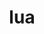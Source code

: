 ---
title: "lua"
layout: cache
categories: [package, develop]
meta: {"compilers": ["apple-clang@16.0.0", "gcc@11.1.0", "gcc@11.4.0", "gcc@13.2.0", "gcc@7.3.1", "gcc@7.5.0", "gcc@9.4.0", "intel-oneapi-compilers@2025.1.0"], "num_specs": 58, "num_specs_by_stack": {"aws-isc": 1, "aws-isc-aarch64": 1, "e4s": 12, "e4s-neoverse-v2": 6, "e4s-neoverse_v1": 4, "e4s-oneapi": 6, "e4s-power": 2, "e4s-rocm-external": 3, "gpu-tests": 9, "hep": 3, "ml-darwin-aarch64-mps": 2, "ml-linux-aarch64-cpu": 3, "ml-linux-aarch64-cuda": 3, "ml-linux-x86_64-cpu": 3, "ml-linux-x86_64-cuda": 3, "ml-linux-x86_64-rocm": 3, "radiuss": 6, "root": 58, "tutorial": 3}, "oss": ["amzn2", "sequoia", "ubuntu18.04", "ubuntu20.04", "ubuntu22.04", "ubuntu24.04"], "platforms": ["darwin", "linux"], "stacks": ["aws-isc", "aws-isc-aarch64", "e4s", "e4s-neoverse-v2", "e4s-neoverse_v1", "e4s-oneapi", "e4s-power", "e4s-rocm-external", "gpu-tests", "hep", "ml-darwin-aarch64-mps", "ml-linux-aarch64-cpu", "ml-linux-aarch64-cuda", "ml-linux-x86_64-cpu", "ml-linux-x86_64-cuda", "ml-linux-x86_64-rocm", "radiuss", "root", "tutorial"], "targets": ["aarch64", "neoverse_v1", "neoverse_v2", "ppc64le", "x86_64_v3"], "versions": ["5.3.6", "5.4.6"]}
spec_details: [{"compiler": "gcc@7.5.0", "hash": "2rxzpafahmlohk7gr3dfqugjjmsejtab", "os": "ubuntu18.04", "platform": "linux", "size": "-", "stacks": ["radiuss", "root"], "target": "x86_64_v3", "variants": ["build_system=makefile", "fetcher=curl", "+shared"], "versions": ["5.4.6"]}, {"compiler": "intel-oneapi-compilers@2025.1.0", "hash": "2t54mpb4uv2hbpmr7thjou57wnqrzggq", "os": "ubuntu22.04", "platform": "linux", "size": "-", "stacks": ["e4s-oneapi", "root"], "target": "x86_64_v3", "variants": ["build_system=makefile", "fetcher=curl", "+shared"], "versions": ["5.4.6"]}, {"compiler": "gcc@11.4.0", "hash": "2tdby7ejdo3d33p4iphl7b6lfkgr4qxv", "os": "ubuntu22.04", "platform": "linux", "size": "-", "stacks": ["e4s-neoverse-v2", "root"], "target": "neoverse_v2", "variants": ["build_system=makefile", "fetcher=curl", "+shared"], "versions": ["5.3.6"]}, {"compiler": "gcc@13.2.0", "hash": "33ygzj5hxzywkhfmxja4yosslmn7g7pl", "os": "ubuntu24.04", "platform": "linux", "size": "-", "stacks": ["ml-linux-x86_64-cpu", "ml-linux-x86_64-cuda", "ml-linux-x86_64-rocm", "root"], "target": "x86_64_v3", "variants": ["build_system=makefile", "fetcher=curl", "+shared"], "versions": ["5.3.6"]}, {"compiler": "gcc@13.2.0", "hash": "3ehbo2fhhuqoetzwyvlsctgytlaynsos", "os": "ubuntu24.04", "platform": "linux", "size": "-", "stacks": ["ml-linux-aarch64-cpu", "ml-linux-aarch64-cuda", "root"], "target": "aarch64", "variants": ["build_system=makefile", "fetcher=curl", "+shared"], "versions": ["5.3.6"]}, {"compiler": "gcc@13.2.0", "hash": "3ntognvazrdhqhg7wv7znizxpexbp2ih", "os": "ubuntu24.04", "platform": "linux", "size": "-", "stacks": ["ml-linux-x86_64-cpu", "ml-linux-x86_64-cuda", "ml-linux-x86_64-rocm", "root"], "target": "x86_64_v3", "variants": ["build_system=makefile", "fetcher=curl", "+shared"], "versions": ["5.3.6"]}, {"compiler": "gcc@11.1.0", "hash": "544eo4fguv2q5sxfm52yfzedsjmu3tnd", "os": "ubuntu20.04", "platform": "linux", "size": "-", "stacks": ["gpu-tests", "root"], "target": "x86_64_v3", "variants": ["build_system=makefile", "fetcher=curl", "~pcfile", "+shared"], "versions": ["5.3.6"]}, {"compiler": "gcc@11.4.0", "hash": "5chzirkpive5kf2zlycmxsrrje4uothj", "os": "ubuntu22.04", "platform": "linux", "size": "-", "stacks": ["e4s-neoverse-v2", "root"], "target": "neoverse_v2", "variants": ["build_system=makefile", "fetcher=curl", "+shared"], "versions": ["5.4.6"]}, {"compiler": "gcc@7.5.0", "hash": "5cwxo65s4ffthpefjy6pb5dpwlnj3ltt", "os": "ubuntu18.04", "platform": "linux", "size": "-", "stacks": ["radiuss", "root"], "target": "x86_64_v3", "variants": ["build_system=makefile", "fetcher=curl", "+shared"], "versions": ["5.3.6"]}, {"compiler": "gcc@11.1.0", "hash": "5dbvcwu3eldrkg2m7kpe4nuk3i5s6ids", "os": "ubuntu20.04", "platform": "linux", "size": "-", "stacks": ["gpu-tests", "root"], "target": "x86_64_v3", "variants": ["build_system=makefile", "fetcher=curl", "~pcfile", "+shared"], "versions": ["5.3.6"]}, {"compiler": "gcc@7.5.0", "hash": "5ikbgv6ju4rsl6l4tpv67gnyldcxx3ex", "os": "ubuntu18.04", "platform": "linux", "size": "-", "stacks": ["radiuss", "root"], "target": "x86_64_v3", "variants": ["build_system=makefile", "fetcher=curl", "+shared"], "versions": ["5.4.6"]}, {"compiler": "gcc@11.4.0", "hash": "5ozssmwhpiqom3rq34bgpitjxq2ixt7u", "os": "ubuntu22.04", "platform": "linux", "size": "-", "stacks": ["e4s", "e4s-rocm-external", "root"], "target": "x86_64_v3", "variants": ["build_system=makefile", "fetcher=curl", "+shared"], "versions": ["5.3.6"]}, {"compiler": "gcc@11.4.0", "hash": "5x3kqsi5wqmv7kfz2z4gvub3txa6ijhr", "os": "ubuntu22.04", "platform": "linux", "size": "-", "stacks": ["e4s-neoverse-v2", "root"], "target": "neoverse_v2", "variants": ["build_system=makefile", "fetcher=curl", "+shared"], "versions": ["5.4.6"]}, {"compiler": "gcc@7.3.1", "hash": "63gi4ilremxlcp6nc7oqn3mwuhd6qrum", "os": "amzn2", "platform": "linux", "size": "-", "stacks": ["aws-isc", "root"], "target": "x86_64_v3", "variants": ["build_system=makefile", "fetcher=curl", "+shared"], "versions": ["5.3.6"]}, {"compiler": "gcc@7.5.0", "hash": "6e7356uwaoq5ves4dhjzovq4qt6ktibd", "os": "ubuntu18.04", "platform": "linux", "size": "-", "stacks": ["radiuss", "root"], "target": "x86_64_v3", "variants": ["build_system=makefile", "fetcher=curl", "+shared"], "versions": ["5.4.6"]}, {"compiler": "gcc@11.4.0", "hash": "6plwfeeexgc2ec4ohlmmilrhi4j7g5le", "os": "ubuntu22.04", "platform": "linux", "size": "-", "stacks": ["e4s", "root"], "target": "x86_64_v3", "variants": ["build_system=makefile", "fetcher=curl", "+shared"], "versions": ["5.4.6"]}, {"compiler": "gcc@13.2.0", "hash": "6ztrnbe5r6zz2toer4nze2erzblxptfx", "os": "ubuntu24.04", "platform": "linux", "size": "-", "stacks": ["ml-linux-aarch64-cpu", "ml-linux-aarch64-cuda", "root"], "target": "aarch64", "variants": ["build_system=makefile", "fetcher=curl", "+shared"], "versions": ["5.3.6"]}, {"compiler": "gcc@11.4.0", "hash": "7kxcjwsfbi4cno6dntthgpqtuzpcwxmo", "os": "ubuntu22.04", "platform": "linux", "size": "-", "stacks": ["e4s", "root", "tutorial"], "target": "x86_64_v3", "variants": ["build_system=makefile", "fetcher=curl", "+shared"], "versions": ["5.4.6"]}, {"compiler": "gcc@9.4.0", "hash": "ae5uglawfnp7klncn2vix2wko6bnrloe", "os": "ubuntu20.04", "platform": "linux", "size": "-", "stacks": ["e4s-power", "root"], "target": "ppc64le", "variants": ["build_system=makefile", "fetcher=curl", "+shared"], "versions": ["5.4.6"]}, {"compiler": "gcc@11.4.0", "hash": "ar7lv5hah7a334xhutkqvk6xmyxxjwez", "os": "ubuntu22.04", "platform": "linux", "size": "-", "stacks": ["e4s-neoverse_v1", "root"], "target": "neoverse_v1", "variants": ["build_system=makefile", "fetcher=curl", "+shared"], "versions": ["5.3.6"]}, {"compiler": "intel-oneapi-compilers@2025.1.0", "hash": "bcvoazcjv45b2eg6tiwgopb52lv4dqkf", "os": "ubuntu22.04", "platform": "linux", "size": "-", "stacks": ["e4s-oneapi", "root"], "target": "x86_64_v3", "variants": ["build_system=makefile", "fetcher=curl", "+shared"], "versions": ["5.3.6"]}, {"compiler": "gcc@11.4.0", "hash": "beyaxtnxqiqaqbta6m2k2kkg7yvrvfmq", "os": "ubuntu22.04", "platform": "linux", "size": "-", "stacks": ["e4s", "root"], "target": "x86_64_v3", "variants": ["build_system=makefile", "fetcher=curl", "+shared"], "versions": ["5.3.6"]}, {"compiler": "gcc@11.1.0", "hash": "bgf5b2dhay6umxxqrmz67jwcw3byhw7d", "os": "ubuntu20.04", "platform": "linux", "size": "-", "stacks": ["gpu-tests", "root"], "target": "x86_64_v3", "variants": ["build_system=makefile", "fetcher=curl", "~pcfile", "+shared"], "versions": ["5.3.6"]}, {"compiler": "gcc@11.4.0", "hash": "cddo3z4fdohd4gzwhqljaxzmxthjwxr5", "os": "ubuntu22.04", "platform": "linux", "size": "-", "stacks": ["e4s", "e4s-rocm-external", "root"], "target": "x86_64_v3", "variants": ["build_system=makefile", "fetcher=curl", "+shared"], "versions": ["5.3.6"]}, {"compiler": "gcc@11.1.0", "hash": "cdr3gzrfl7xvjsv2t7otg6rv42e76zxv", "os": "ubuntu20.04", "platform": "linux", "size": "-", "stacks": ["gpu-tests", "root"], "target": "x86_64_v3", "variants": ["build_system=makefile", "fetcher=curl", "~pcfile", "+shared"], "versions": ["5.3.6"]}, {"compiler": "gcc@11.4.0", "hash": "ciqsb3uderwqtzivz2swhzalhxweguo5", "os": "ubuntu22.04", "platform": "linux", "size": "-", "stacks": ["e4s", "e4s-rocm-external", "root"], "target": "x86_64_v3", "variants": ["build_system=makefile", "fetcher=curl", "+shared"], "versions": ["5.3.6"]}, {"compiler": "gcc@11.4.0", "hash": "d2btnku7ovpfse7ad2koh5gtmxgheiun", "os": "ubuntu22.04", "platform": "linux", "size": "-", "stacks": ["e4s", "root"], "target": "x86_64_v3", "variants": ["build_system=makefile", "fetcher=curl", "+shared"], "versions": ["5.4.6"]}, {"compiler": "gcc@11.4.0", "hash": "dcb2mvofhpkizmteodbnboiz4bd2l2gj", "os": "ubuntu22.04", "platform": "linux", "size": "-", "stacks": ["e4s-neoverse-v2", "root"], "target": "neoverse_v2", "variants": ["build_system=makefile", "fetcher=curl", "+shared"], "versions": ["5.3.6"]}, {"compiler": "intel-oneapi-compilers@2025.1.0", "hash": "gkmy5rgt7xcdk52ae3dc3xx43dl2hjsp", "os": "ubuntu22.04", "platform": "linux", "size": "-", "stacks": ["e4s-oneapi", "root"], "target": "x86_64_v3", "variants": ["build_system=makefile", "fetcher=curl", "+shared"], "versions": ["5.3.6"]}, {"compiler": "gcc@11.1.0", "hash": "hevnaxpupb7uzo47dk5apygbernbuyap", "os": "ubuntu20.04", "platform": "linux", "size": "-", "stacks": ["gpu-tests", "root"], "target": "x86_64_v3", "variants": ["build_system=makefile", "fetcher=curl", "~pcfile", "+shared"], "versions": ["5.3.6"]}, {"compiler": "gcc@11.4.0", "hash": "hjzynnhy25efuyzpicxcdgqzfqoqnvck", "os": "ubuntu22.04", "platform": "linux", "size": "-", "stacks": ["e4s-neoverse-v2", "root"], "target": "neoverse_v2", "variants": ["build_system=makefile", "fetcher=curl", "+shared"], "versions": ["5.4.6"]}, {"compiler": "gcc@11.4.0", "hash": "k4mje2iwm5vcugdldkborn34vwez4xwg", "os": "ubuntu22.04", "platform": "linux", "size": "-", "stacks": ["e4s", "root", "tutorial"], "target": "x86_64_v3", "variants": ["build_system=makefile", "fetcher=curl", "+shared"], "versions": ["5.4.6"]}, {"compiler": "gcc@11.4.0", "hash": "kdqhxqnixdsdhpbvoj35h5ys66dbc3z4", "os": "ubuntu22.04", "platform": "linux", "size": "-", "stacks": ["hep", "root"], "target": "x86_64_v3", "variants": ["build_system=makefile", "fetcher=curl", "+shared"], "versions": ["5.3.6"]}, {"compiler": "gcc@11.4.0", "hash": "lcayqgo444laopfd7gduxa5jzczzm6q2", "os": "ubuntu22.04", "platform": "linux", "size": "-", "stacks": ["e4s-neoverse_v1", "root"], "target": "neoverse_v1", "variants": ["build_system=makefile", "fetcher=curl", "+shared"], "versions": ["5.4.6"]}, {"compiler": "gcc@11.1.0", "hash": "leozj244k3cfwzp7biku7r3nceeqeg47", "os": "ubuntu20.04", "platform": "linux", "size": "-", "stacks": ["gpu-tests", "root"], "target": "x86_64_v3", "variants": ["build_system=makefile", "fetcher=curl", "~pcfile", "+shared"], "versions": ["5.3.6"]}, {"compiler": "gcc@13.2.0", "hash": "mm5xqi7xcyorauf5yrd55oxxczp342tb", "os": "ubuntu24.04", "platform": "linux", "size": "-", "stacks": ["ml-linux-x86_64-cpu", "ml-linux-x86_64-cuda", "ml-linux-x86_64-rocm", "root"], "target": "x86_64_v3", "variants": ["build_system=makefile", "fetcher=curl", "+shared"], "versions": ["5.3.6"]}, {"compiler": "apple-clang@16.0.0", "hash": "msxy7p6fq7rf2vojf4hyjbnymcdkwbw2", "os": "sequoia", "platform": "darwin", "size": "-", "stacks": ["ml-darwin-aarch64-mps", "root"], "target": "aarch64", "variants": ["build_system=makefile", "fetcher=curl", "+shared"], "versions": ["5.3.6"]}, {"compiler": "gcc@11.4.0", "hash": "mvusjnbbcxos72cq46idwrkvvu3qspqp", "os": "ubuntu22.04", "platform": "linux", "size": "-", "stacks": ["e4s", "root"], "target": "x86_64_v3", "variants": ["build_system=makefile", "fetcher=curl", "+shared"], "versions": ["5.3.6"]}, {"compiler": "gcc@11.4.0", "hash": "nioktgt3oxnm64soeq3qzn5td637bb2b", "os": "ubuntu22.04", "platform": "linux", "size": "-", "stacks": ["e4s", "root", "tutorial"], "target": "x86_64_v3", "variants": ["build_system=makefile", "fetcher=curl", "+shared"], "versions": ["5.4.6"]}, {"compiler": "gcc@11.4.0", "hash": "nyrcmhefjie75koj6wvvrzr4pebii643", "os": "ubuntu22.04", "platform": "linux", "size": "-", "stacks": ["e4s-neoverse_v1", "root"], "target": "neoverse_v1", "variants": ["build_system=makefile", "fetcher=curl", "+shared"], "versions": ["5.3.6"]}, {"compiler": "gcc@7.5.0", "hash": "o3sznubd25qwmrtyrmtvcxs4nc24rlii", "os": "ubuntu18.04", "platform": "linux", "size": "-", "stacks": ["radiuss", "root"], "target": "x86_64_v3", "variants": ["build_system=makefile", "fetcher=curl", "+shared"], "versions": ["5.3.6"]}, {"compiler": "gcc@13.2.0", "hash": "o5zre4guul6nelj33pp6cajytdrbvfsn", "os": "ubuntu24.04", "platform": "linux", "size": "-", "stacks": ["ml-linux-aarch64-cpu", "ml-linux-aarch64-cuda", "root"], "target": "aarch64", "variants": ["build_system=makefile", "fetcher=curl", "+shared"], "versions": ["5.3.6"]}, {"compiler": "gcc@11.1.0", "hash": "oiuea5foa722qigayvok6chslmrxkybb", "os": "ubuntu20.04", "platform": "linux", "size": "-", "stacks": ["gpu-tests", "root"], "target": "x86_64_v3", "variants": ["build_system=makefile", "fetcher=curl", "~pcfile", "+shared"], "versions": ["5.3.6"]}, {"compiler": "gcc@11.4.0", "hash": "qcvbfvjttcxvo2d4r2hmbriwgaghm4du", "os": "ubuntu22.04", "platform": "linux", "size": "-", "stacks": ["e4s-neoverse_v1", "root"], "target": "neoverse_v1", "variants": ["build_system=makefile", "fetcher=curl", "+shared"], "versions": ["5.4.6"]}, {"compiler": "gcc@11.1.0", "hash": "qeo765v3gfbxxqrye77ogwvukyauw423", "os": "ubuntu20.04", "platform": "linux", "size": "-", "stacks": ["gpu-tests", "root"], "target": "x86_64_v3", "variants": ["build_system=makefile", "fetcher=curl", "~pcfile", "+shared"], "versions": ["5.3.6"]}, {"compiler": "gcc@7.5.0", "hash": "qjxhwmeg55opzdntdqz4xkan6gkhhtm7", "os": "ubuntu18.04", "platform": "linux", "size": "-", "stacks": ["radiuss", "root"], "target": "x86_64_v3", "variants": ["build_system=makefile", "fetcher=curl", "+shared"], "versions": ["5.3.6"]}, {"compiler": "gcc@11.4.0", "hash": "qobmgvmixnncgmvbipgu2lvb7tapaopo", "os": "ubuntu22.04", "platform": "linux", "size": "-", "stacks": ["hep", "root"], "target": "x86_64_v3", "variants": ["build_system=makefile", "fetcher=curl", "+shared"], "versions": ["5.3.6"]}, {"compiler": "gcc@11.4.0", "hash": "qzrd2rhhncfvaaud33axxvwgiljhhe5i", "os": "ubuntu22.04", "platform": "linux", "size": "-", "stacks": ["e4s", "root"], "target": "x86_64_v3", "variants": ["build_system=makefile", "fetcher=curl", "+shared"], "versions": ["5.4.6"]}, {"compiler": "gcc@11.1.0", "hash": "rg4nfyspgoyinxje45s5wnz34b7vrhmb", "os": "ubuntu20.04", "platform": "linux", "size": "-", "stacks": ["gpu-tests", "root"], "target": "x86_64_v3", "variants": ["build_system=makefile", "fetcher=curl", "~pcfile", "+shared"], "versions": ["5.3.6"]}, {"compiler": "intel-oneapi-compilers@2025.1.0", "hash": "sesn2rpyx6abqp5b3o3sau5ctewsahcz", "os": "ubuntu22.04", "platform": "linux", "size": "-", "stacks": ["e4s-oneapi", "root"], "target": "x86_64_v3", "variants": ["build_system=makefile", "fetcher=curl", "+shared"], "versions": ["5.4.6"]}, {"compiler": "intel-oneapi-compilers@2025.1.0", "hash": "tsdajrenobuaa6dsgog6kxb4zx63nmke", "os": "ubuntu22.04", "platform": "linux", "size": "-", "stacks": ["e4s-oneapi", "root"], "target": "x86_64_v3", "variants": ["build_system=makefile", "fetcher=curl", "+shared"], "versions": ["5.3.6"]}, {"compiler": "gcc@9.4.0", "hash": "upavsj6ug6z4j7szzvtv37rwyy6vmqy7", "os": "ubuntu20.04", "platform": "linux", "size": "-", "stacks": ["e4s-power", "root"], "target": "ppc64le", "variants": ["build_system=makefile", "fetcher=curl", "+shared"], "versions": ["5.3.6"]}, {"compiler": "intel-oneapi-compilers@2025.1.0", "hash": "vbgvzdv5w26e7qvskpvsdrw5u32orwfl", "os": "ubuntu22.04", "platform": "linux", "size": "-", "stacks": ["e4s-oneapi", "root"], "target": "x86_64_v3", "variants": ["build_system=makefile", "fetcher=curl", "+shared"], "versions": ["5.4.6"]}, {"compiler": "gcc@7.3.1", "hash": "vkd4ykjdxlk6zlbzxatzggaylqn5xf3u", "os": "amzn2", "platform": "linux", "size": "-", "stacks": ["aws-isc-aarch64", "root"], "target": "aarch64", "variants": ["build_system=makefile", "fetcher=curl", "+shared"], "versions": ["5.3.6"]}, {"compiler": "gcc@11.4.0", "hash": "wywsnbxcvmfuxtkxflhdqytbq4xlija7", "os": "ubuntu22.04", "platform": "linux", "size": "-", "stacks": ["e4s", "root"], "target": "x86_64_v3", "variants": ["build_system=makefile", "fetcher=curl", "+shared"], "versions": ["5.3.6"]}, {"compiler": "apple-clang@16.0.0", "hash": "xpsi6emiyzoabb7rtb5wgw2bqpllukar", "os": "sequoia", "platform": "darwin", "size": "-", "stacks": ["ml-darwin-aarch64-mps", "root"], "target": "aarch64", "variants": ["build_system=makefile", "fetcher=curl", "+shared"], "versions": ["5.3.6"]}, {"compiler": "gcc@11.4.0", "hash": "ybpzzrtaklkufkqgfs6n6ula43vjgbgs", "os": "ubuntu22.04", "platform": "linux", "size": "-", "stacks": ["e4s-neoverse-v2", "root"], "target": "neoverse_v2", "variants": ["build_system=makefile", "fetcher=curl", "+shared"], "versions": ["5.3.6"]}, {"compiler": "gcc@11.4.0", "hash": "yk5rt3omjqciq42ycx5c4rmpg3jc3d2k", "os": "ubuntu22.04", "platform": "linux", "size": "-", "stacks": ["hep", "root"], "target": "x86_64_v3", "variants": ["build_system=makefile", "fetcher=curl", "+shared"], "versions": ["5.3.6"]}]
---